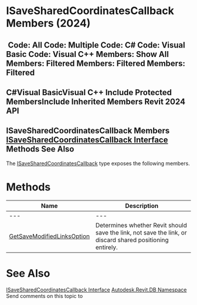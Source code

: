 # ISaveSharedCoordinatesCallback Members (2024)

﻿
 Code: All Code: Multiple Code: C# Code: Visual Basic Code: Visual C++  Members: Show All Members: Filtered Members: Filtered Members: Filtered   
---  
C#Visual BasicVisual C++
Include Protected MembersInclude Inherited Members
Revit 2024 API  
---  
ISaveSharedCoordinatesCallback Members  
[ISaveSharedCoordinatesCallback Interface](ed4eac2a-d482-7760-2ae7-855611d09c46.md "ISaveSharedCoordinatesCallback Interface") Methods See Also  
---  
The [ISaveSharedCoordinatesCallback](ed4eac2a-d482-7760-2ae7-855611d09c46.md "ISaveSharedCoordinatesCallback Interface") type exposes the following members.
# Methods
| Name | Description |
| --- | --- |
| --- | --- | --- |
| [GetSaveModifiedLinksOption](e18771f3-0861-b58b-544b-972a1ae6a02b.md "GetSaveModifiedLinksOption Method") | Determines whether Revit should save the link, not save the link, or discard shared positioning entirely. |

# See Also
[ISaveSharedCoordinatesCallback Interface](ed4eac2a-d482-7760-2ae7-855611d09c46.md "ISaveSharedCoordinatesCallback Interface")
[Autodesk.Revit.DB Namespace](87546ba7-461b-c646-cbb1-2cb8f5bff8b2.md "Autodesk.Revit.DB Namespace")
Send comments on this topic to 